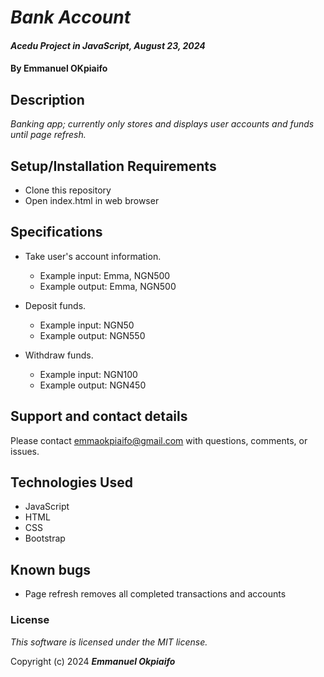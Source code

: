 # _Bank Account_

#### _Acedu Project in JavaScript, August 23, 2024_

#### By Emmanuel OKpiaifo

## Description

_Banking app; currently only stores and displays user accounts and funds until page refresh._

## Setup/Installation Requirements

* Clone this repository
* Open index.html in web browser

## Specifications

* Take user's account information.
  * Example input: Emma, NGN500
  * Example output: Emma, NGN500

* Deposit funds.
  * Example input: NGN50
  * Example output: NGN550

* Withdraw funds.
  * Example input: NGN100
  * Example output: NGN450

## Support and contact details

Please contact emmaokpiaifo@gmail.com with questions, comments, or issues.

## Technologies Used

* JavaScript
* HTML
* CSS
* Bootstrap

## Known bugs
* Page refresh removes all completed transactions and accounts

### License

*This software is licensed under the MIT license.*

Copyright (c) 2024 **_Emmanuel Okpiaifo_**